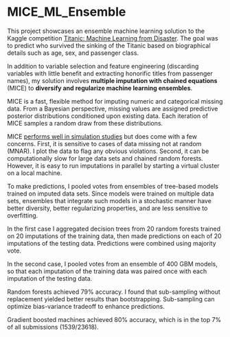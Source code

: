 # MICE_ML_Ensemble

This project showcases an ensemble machine learning solution to the Kaggle competition [Titanic: Machine Learning from Disaster](https://www.kaggle.com/c/titanic). The goal was to predict who survived the sinking of the Titanic based on biographical details such as age, sex, and passenger class.

In addition to variable selection and feature engineering (discarding variables with little benefit and extracting honorific titles from passenger names), my solution involves **multiple imputation with chained equations** (MICE) to **diversify and regularize machine learning ensembles**.

MICE is a fast, flexible method for imputing numeric and categorical missing data. From a Bayesian perspective, missing values are assigned predictive posterior distributions conditioned upon existing data. Each iteration of MICE samples a random draw from these distributions. 

MICE [performs well in simulation studies](https://pdfs.semanticscholar.org/dc64/aca1a942615fd932bc2b8e24f954b7a4d2c9.pdf) but does come with a few concerns. First, it is sensitive to cases of data missing not at random (MNAR). I plot the data to flag any obvious violations. Second, it can be computationally slow for large data sets and chained random forests. However, it is easy to run imputations in parallel by starting a virtual cluster on a local machine.

To make predictions, I pooled votes from ensembles of tree-based models trained on imputed data sets. Since models were trained on multiple data sets, ensembles that integrate such models in a stochastic manner have better diversity, better regularizing properties, and are less sensitive to overfitting.

In the first case I aggregated decision trees from 20 random forests trained on 20 imputations of the training data, then made predictions on each of 20 imputations of the testing data. Predictions were combined using majority vote.

In the second case, I pooled votes from an ensemble of 400 GBM models, so that each imputation of the training data was paired once with each imputation of the testing data.

Random forests achieved 79% accuracy. I found that sub-sampling without replacement yielded better results than bootstrapping. Sub-sampling can optimize bias-variance tradeoff to enhance predictions.

Gradient boosted machines achieved 80% accuracy, which is in the top 7% of all submissions (1539/23618).
